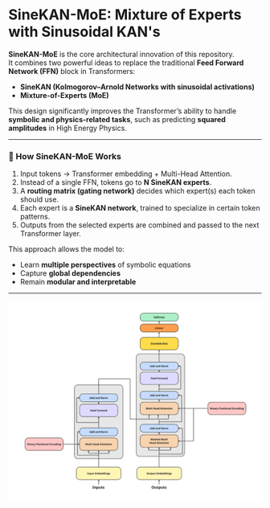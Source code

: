 # SineKAN-MoE: Mixture of Experts with Sinusoidal KAN's 

**SineKAN-MoE** is the core architectural innovation of this repository.  
It combines two powerful ideas to replace the traditional **Feed Forward Network (FFN)** block in Transformers:

- **SineKAN (Kolmogorov–Arnold Networks with sinusoidal activations)**  
- **Mixture-of-Experts (MoE)**  

This design significantly improves the Transformer’s ability to handle **symbolic and physics-related tasks**, such as predicting **squared amplitudes** in High Energy Physics.

---

### 🔹 How SineKAN-MoE Works
1. Input tokens → Transformer embedding + Multi-Head Attention.  
2. Instead of a single FFN, tokens go to **N SineKAN experts**.  
3. A **routing matrix (gating network)** decides which expert(s) each token should use.  
4. Each expert is a **SineKAN network**, trained to specialize in certain token patterns.  
5. Outputs from the selected experts are combined and passed to the next Transformer layer.

This approach allows the model to:
- Learn **multiple perspectives** of symbolic equations
- Capture **global dependencies**
- Remain **modular and interpretable**

---

![src/SineKAN_MoE/sinekanmoe-architecture.png](https://github.com/Ayushmishra05/SymKAN-TP-Transformer/blob/4643dbd5a7fc87f98b7939e3735473062479dd57/src/SineKAN_MoE/sinekanmoe-architecture.png)
